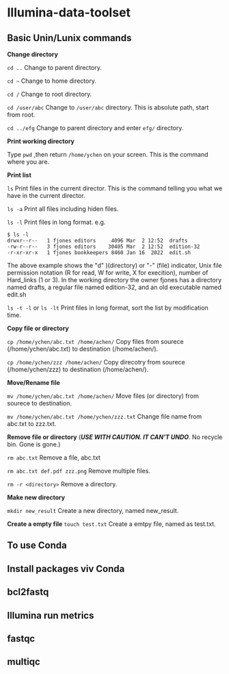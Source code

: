 # Illumina-data-toolset
## Basic Unin/Lunix commands
**Change directory**

`cd ..` Change to parent directory.

`cd ~` Change to home directory.

`cd /` Change to root directory.

`cd /user/abc` Change to `/user/abc` directory. This is absolute path, start from root.

`cd ../efg` Change to parent directory and enter `efg/` directory.

**Print working directory**

Type `pwd` ,then return `/home/ychen` on your screen. This is the command where you are. 

**Print list**

`ls` Print files in the current director. This is the command telling you what we have in the current director.

`ls -a` Print all files including hiden files.

`ls -l` Print files in long format. e.g.
```
$ ls -l
drwxr--r--   1 fjones editors     4096 Mar  2 12:52  drafts
-rw-r--r--   3 fjones editors    30405 Mar  2 12:52  edition-32
-r-xr-xr-x   1 fjones bookkeepers 8460 Jan 16  2022  edit.sh
```
The above example shows the "d" )(directory) or "-" (file) indicator, Unix file permission notation (R for read, W for write, X for execition), number of Hard_links (1 or 3). In the working directory the owner fjones has a directory named drafts, a regular file named edition-32, and an old executable named edit.sh

`ls -t -l` or `ls -lt` Print files in long format, sort the list by modification time.

**Copy file or directory**

`cp /home/ychen/abc.txt /home/achen/` Copy files from sourece (/home/ychen/abc.txt) to destination (/home/achen/).

`cp /home/ychen/zzz /home/achen/` Copy direcotry from sourece (/home/ychen/zzz) to destination (/home/achen/).

**Move/Rename file**

`mv /home/ychen/abc.txt /home/achen/` Move files (or directory) from sourece to destination.

`mv /home/ychen/abc.txt /home/ychen/zzz.txt` Change file name from abc.txt to zzz.txt.

**Remove file or directory** (***USE WITH CAUTION. IT CAN'T UNDO***. No recycle bin. Gone is gone.)

`rm abc.txt` Remove a file, abc.txt

`rm abc.txt def.pdf zzz.png` Remove multiple files.

`rm -r <directory>` Remove a directory.

**Make new directory**

`mkdir new_result` Create a new directory, named new_result.

**Create a empty file**
`touch test.txt` Create a emtpy file, named as test.txt.

## To use Conda
## Install packages viv Conda
## bcl2fastq
## Illumina run metrics
## fastqc
## multiqc
